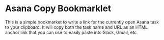 # Asana Copy Bookmarklet

This is a simple bookmarket to write a link for the currently open Asana task to your clipboard.
It will copy both the task name and URL as an HTML anchor link that you can use to easily paste into Slack, Gmail, etc.
